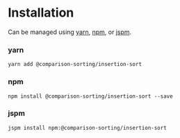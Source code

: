 # Installation

Can be managed using
[yarn](https://yarnpkg.com/en/docs),
[npm](https://docs.npmjs.com),
or [jspm](https://jspm.org/docs).


### yarn
```terminal
yarn add @comparison-sorting/insertion-sort
```

### npm
```terminal
npm install @comparison-sorting/insertion-sort --save
```

### jspm
```terminal
jspm install npm:@comparison-sorting/insertion-sort
```
